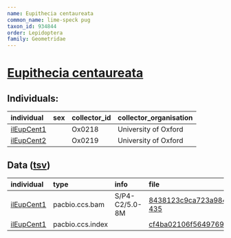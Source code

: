 ```yaml
---
name: Eupithecia centaureata
common_name: lime-speck pug
taxon_id: 934844
order: Lepidoptera
family: Geometridae
---
```


# [Eupithecia centaureata](https://www.ebi.ac.uk/ena/data/taxonomy/v1/taxon/tax-id/934844)

## Individuals:

| individual | sex | collector_id | collector_organisation |
| :--------- | :-: | :----------- | :--------------------- |
| [ilEupCent1](ilEupCent1.md) |  | Ox0218 | University of Oxford |
| [ilEupCent2](ilEupCent2.md) |  | Ox0219 | University of Oxford |

## Data ([tsv](Eupithecia_centaureata_data.tsv))

| individual | type | info | file |
| :--------- | :--- | :--- | :--- |
| [ilEupCent1](ilEupCent1.md) | pacbio.ccs.bam | S/P4-C2/5.0-8M | [8438123c9ca723a984eb8ee9016bade7-435](https://darwin.cog.sanger.ac.uk/insects/Eupithecia_centaureata/ilEupCent1/genomic_data/pacbio/m64089_200201_113052.ccs.bam) |
| [ilEupCent1](ilEupCent1.md) | pacbio.ccs.index |  | [cf4ba02106f5649769d86b06998986c7](https://darwin.cog.sanger.ac.uk/insects/Eupithecia_centaureata/ilEupCent1/genomic_data/pacbio/m64089_200201_113052.ccs.bam.pbi) |
